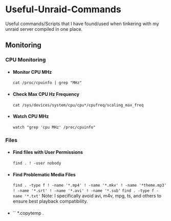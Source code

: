 # Useful-Unraid-Commands
Useful commands/Scripts that I have found/used when tinkering with my unraid server compiled in one place.  

## Monitoring
### CPU Monitoring

 - #### Monitor CPU MHz
   `cat /proc/cpuinfo | grep "MHz" `

- #### Check Max CPU Hz Frequency
  `cat /sys/devices/system/cpu/cpu*/cpufreq/scaling_max_freq `
  
- #### Watch CPU MHz
  `watch "grep 'cpu MHz' /proc/cpuinfo"`

### Files

- #### Find files with User Permissions
  `find . ! -user nobody`

- #### Find Problematic Media Files
  `find . -type f ! -name '*.mp4' ! -name '*.mkv' ! -name '*theme.mp3' ! -name '*.srt' ! -name '*.avi' ! -name '*.sub'`
  `find . -type f -name '*.txt'`
  Note: I specifically avoid avi, m4v, mpg, ts, and others to ensure best playback compatibility.
  
- #### 
  ``
*.copytemp .
